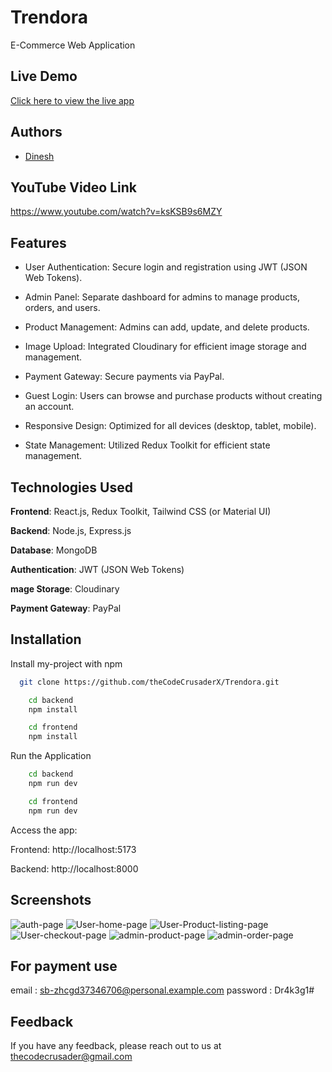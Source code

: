 
# Trendora

E-Commerce Web Application 


## Live Demo

[Click here to view the live app](https://trendora-lyart.vercel.app/)


## Authors

- [Dinesh](https://github.com/theCodeCrusaderX)


## YouTube Video Link
https://www.youtube.com/watch?v=ksKSB9s6MZY


## Features

- User Authentication: Secure login and registration using JWT (JSON Web Tokens).

- Admin Panel: Separate dashboard for admins to manage products, orders, and users.

- Product Management: Admins can add, update, and delete products.

- Image Upload: Integrated Cloudinary for efficient image storage and management.

- Payment Gateway: Secure payments via PayPal.

- Guest Login: Users can browse and purchase products without creating an account.

- Responsive Design: Optimized for all devices (desktop, tablet, mobile).

- State Management: Utilized Redux Toolkit for efficient state management.


## Technologies Used

**Frontend**: React.js, Redux Toolkit, Tailwind CSS (or Material UI)

**Backend**: Node.js, Express.js

**Database**: MongoDB

**Authentication**: JWT (JSON Web Tokens)

**mage Storage**: Cloudinary

**Payment Gateway**: PayPal


## Installation

Install my-project with npm

```bash
  git clone https://github.com/theCodeCrusaderX/Trendora.git
```

```bash
    cd backend
    npm install
```

```bash
    cd frontend
    npm install
```

Run the Application

```bash
    cd backend
    npm run dev

    cd frontend
    npm run dev
```

Access the app:

Frontend: http://localhost:5173

Backend: http://localhost:8000
    
## Screenshots

![auth-page](https://github.com/user-attachments/assets/1303fdf5-4b79-475e-b912-518913020174)
![User-home-page](https://github.com/user-attachments/assets/b4e99c17-0140-4634-923e-56c438f25972)
![User-Product-listing-page](https://github.com/user-attachments/assets/5f123aab-49b3-4768-96a2-131316e488ab)
![User-checkout-page](https://github.com/user-attachments/assets/c74a1b80-aa4b-4f1f-ad0f-95f2bc8ad64e)
![admin-product-page](https://github.com/user-attachments/assets/6df8e747-21fc-4da7-88b9-82a6dd35f79b)
![admin-order-page](https://github.com/user-attachments/assets/b6287f13-02ef-49a6-8a57-b6a75d20ead9)

## For payment use
email : sb-zhcgd37346706@personal.example.com
password : Dr4k3g1#


## Feedback

If you have any feedback, please reach out to us at thecodecrusader@gmail.com

